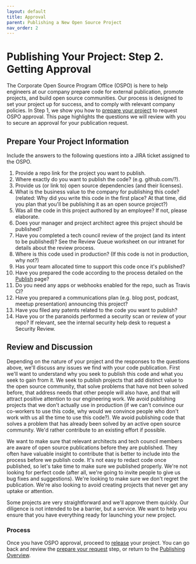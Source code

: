 ```yaml
---
layout: default
title: Approval
parent: Publishing a New Open Source Project
nav_order: 2
---
```


# Publishing Your Project: Step 2. Getting Approval

The Corporate Open Source Program Office (OSPO) is here to help engineers at our company prepare code for external publication, promote projects, and build open source communities. Our process is designed to set your project up for success, and to comply with relevant company policies. In Step 1, we show you how to [prepare your project](../publishing/prepare.md) to request OSPO approval. This page highlights the questions we will review with you to secure an approval for your publication request.

## Prepare Your Project Information

Include the answers to the following questions into a JIRA ticket assigned to the OSPO.

 1. Provide a repo link for the project you want to publish. 
 1. Where exactly do you want to publish the code? (e.g. github.com/?).
 1. Provide us (or link to) open source dependencies (and their licenses).
 1. What is the business value to the company for publishing this code? (related: Why did you write this code in the first place? At that time, did you plan that you'll be publishing it as an open source project?)
 1. Was all the code in this project authored by an employee? If not, please elaborate.
 1. Does your manager and project architect agree this project should be published?
 1. Have you completed a tech council review of the project (and its intent to be published)? See the Review Queue worksheet on our intranet for details about the review process.
 1. Where is this code used in production? (If this code is not in production, why not?)
 1. Has your team allocated time to support this code once it's published?
 1. Have you prepared the code according to the process detailed on the [Publish](../publishing/publish.md) page?
 1. Do you need any apps or webhooks enabled for the repo, such as Travis CI?
 1. Have you prepared a communications plan (e.g. blog post, podcast, meetup presentation) announcing this project? 
 1. Have you filed any patents related to the code you want to publish?
 1. Have you or the paranoids performed a security scan or review of your repo? If relevant, see the internal security help desk to request a Security Review.

## Review and Discussion 

Depending on the nature of your project and the responses to the questions above, we'll discuss any issues we find with your code publication. First we'll want to understand why you seek to publish this code and what you seek to gain from it. We seek to publish projects that add distinct value to the open source community, that solve problems that have not been solved before, that address needs that other people will also have, and that will attract positive attention to our engineering work. We avoid publishing projects that we don't actually use in production (if we can't convince our co-workers to use this code, why would we convince people who don't work with us all the time to use this code?). We avoid publishing code that solves a problem that has already been solved by an active open source community. We'd rather contribute to an existing effort if possible. 

We want to make sure that relevant architects and tech council members are aware of open source publications before they are published. They often have valuable insight to contribute that is better to include into the process before we publish code. It's not easy to redact code once published, so let's take time to make sure we published properly. We're not looking for perfect code (after all, we're going to invite people to give us bug fixes and suggestions). We're looking to make sure we don't regret the publication. We're also looking to avoid creating projects that never get any uptake or attention. 

Some projects are very straightforward and we'll approve them quickly. Our diligence is not intended to be a barrier, but a service. We want to help you ensure that you have everything ready for launching your new project. 

### Process

Once you have OSPO approval, proceed to [release](../publishing/release.md) your project. You can go back and review the [prepare your request](../publishing/prepare.md) step, or return to the [Publishing Overview](../publishing/publish.md).

